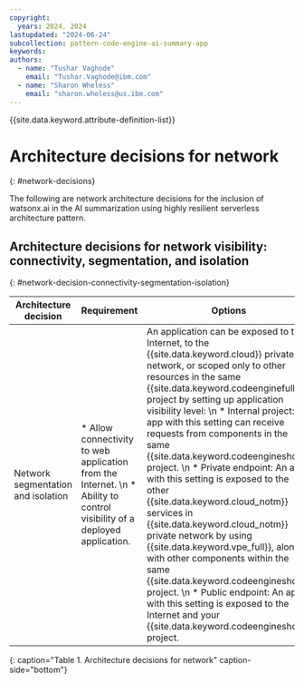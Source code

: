 ```yaml
---
copyright:
  years: 2024, 2024
lastupdated: "2024-06-24"
subcollection: pattern-code-engine-ai-summary-app
keywords:
authors:
  - name: "Tushar Vaghode"
    email: "Tushar.Vaghode@ibm.com"
  - name: "Sharon Wheless"
    email: "sharon.wheless@us.ibm.com"
---
```


{{site.data.keyword.attribute-definition-list}}

# Architecture decisions for network
{: #network-decisions}

The following are network architecture decisions for the inclusion of watsonx.ai in the AI summarization using highly resilient serverless architecture pattern.

## Architecture decisions for network visibility: connectivity, segmentation, and isolation
{: #network-decision-connectivity-segmentation-isolation}

| Architecture decision         | Requirement         | Options      | Decision   | Rationale              |
|------------------------------------|---------------------------|--------------------|-----------------|-----------------------------|
| Network segmentation and isolation | * Allow connectivity to web application from the Internet. \n * Ability to control visibility of a deployed application. | An application can be exposed to the Internet, to the {{site.data.keyword.cloud}} private network, or scoped only to other resources in the same {{site.data.keyword.codeenginefull}} project by setting up application visibility level: \n * Internal project: An app with this setting can receive requests from components in the same {{site.data.keyword.codeengineshort}} project. \n * Private endpoint: An app with this setting is exposed to the other {{site.data.keyword.cloud_notm}} services in {{site.data.keyword.cloud_notm}} private network by using {{site.data.keyword.vpe_full}}, along with other components within the same {{site.data.keyword.codeengineshort}} project. \n * Public endpoint: An app with this setting is exposed to the Internet and your {{site.data.keyword.codeengineshort}} project. | Public endpoint | Public endpoint: The requirement is to allow connectivity to a web application from the public internet. |
{: caption="Table 1. Architecture decisions for network" caption-side="bottom"}
